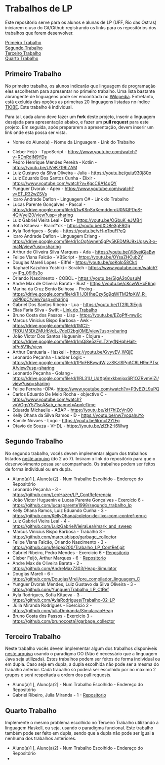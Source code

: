 # Trabalhos de LP

Este repositório serve para os alunos e alunas de LP (UFF, Rio das Ostras) iniciarem o uso do Git/Github registrando os links para os repositórios dos trabalhos que forem desenvolver.

[Primeiro Trabalho](#primeiro-trabalho)\
[Segundo Trabalho](#segundo-trabalho)\
[Terceiro Trabalho](#terceiro-trabalho)\
[Quarto Trabalho](#quarto-trabalho)

## Primeiro Trabalho

No primeiro trabalho, os alunos indicarão que linguagem de programação eles escolheram para apresentar no primeiro trabalho. Uma lista bastante abrangente de linguagens pode ser encontrada no [Wikipedia](https://en.wikipedia.org/wiki/List_of_programming_languages). Entretanto, está excluída das opções as primeiras 20 linguagens listadas no índice [TIOBE](https://www.tiobe.com/tiobe-index/). Este trabalho é individual.

Para tal, cada aluno deve fazer um **fork** deste projeto, inserir a linguagem desejada para apresentação abaixo, e fazer um **pull request** para este projeto. Em seguida, após prepararem a apresentação, devem inserir um link onde esta possa ser vista.

- Nome do Aluno(a) - Nome da Linguagem - Link do Trabalho
* Cleber Feijó - TypeScript -  https://www.youtube.com/watch?v=RDnRdIN9YDs
* Pedro Henrique Mendes Pereira - Kotlin - https://youtu.be/UVeK719hZAM
* Luiz Gustavo da Silva Oliveira - Julia - https://youtu.be/guiu930j80o
* Luiz Eduardo Dos Santos Cunha - Elixir - https://www.youtube.com/watch?v=KgcC6A14gQY
* Yunguer Dvorak - Apex - https://www.youtube.com/watch?v=ET_R32wZSVs
* Icaro Andrade Daflon - Linguagem C# - Link do Trabalho
* Lucas Parente Gonçalves - Pascal - https://drive.google.com/file/d/1wKSpSqXemddnroU0NQPDpS-4QiVyeI20/view?usp=sharing
* Luiz Gabriel Vieira Leal - Dart - https://youtu.be/OGbuK_eJMB4
* Sofia Kitaeva - Brainf*ck - https://youtu.be/lXD8e3gFRGg
* Ayla Rodrigues - Scala - https://youtu.be/vH-xTpuFPeQ
* Icaro Andrade Daflon - Linguagem Erlang - https://drive.google.com/file/d/1cOgNwneh5gPy5KEDM9J9xUgsw3-x-maN/view?usp=sharing
* Arthur de Oliveira Silva Marques - Ada - https://youtu.be/Vl8veiGjaBw
* Felipe Viana Falcão - VBScript - https://youtu.be/OYsaZHCub2Y
* Douglas Mareli Lopes - Eiffel - https://youtu.be/xoKqIp58Ck4
* Raphael Kazuhiro Yoshiki - Scratch - https://www.youtube.com/watch?v=IPq_09I6s3o
* Orlando Nascimento - COBOL - https://youtu.be/SIgA2o0usuM
* Andre Max de Oliveira Barata - Rust - https://youtu.be/cKcwWHcF6ng
* Marina da Cruz Bento Bulhosa - Prolog -https://drive.google.com/file/d/1HJOHheCzy5g9qWlTM2fpXW_R-vsPl6pC/view?usp=sharing
* Gabriel Dos Santos Ribeiro - Lua - https://youtu.be/1T2RL3lEgik
* Elias Faria Silva - Swift - [Link do Trabalho](https://youtu.be/wrAeoi4-8eM)
* Bruno Costa dos Passos - Lisp - https://youtu.be/EZgPff-mw6c
* Marcus Vinicius Bispo Barbosa - Awk - https://drive.google.com/file/d/1MC2-FROUM3DtZMUfbVdLJ7deD2bgi0ME/view?usp=sharing
* João Victor Dos Santos Huguenin - Clojure - https://drive.google.com/file/d/1mQi8e5zFnLTzhyfNHqhHajt-bPq5V1Iv/view
* Arthur Cantuaria - Haskell - https://youtu.be/GvyvEV_WQjE
* Leonardo Peçanha - Ladder Logic - https://drive.google.com/file/d/1PlnFBBywdWjzzSKzISPgAC6LH9mPTsrA/view?usp=sharing
* Leonardo Peçanha - Golang - https://drive.google.com/file/d/1lRL31U_UdXp6nxkbmjoxSR1OZRvmViZi/view?usp=sharing
* Felipe Ferreira -OPA- https://www.youtube.com/watch?v=P3yEZtL9uPQ
* Carlos Eduardo De Melo Rocha - objective C - https://www.youtube.com/watch?v=VGgsY571scA&ab_channel=AppleTime
* Eduarda Michaelle - ABAP - https://youtu.be/kH7hiZcVnQ0
* Kelly Ohana da Silva Ramos - D - https://youtu.be/nw7yoqahuYo
* Kamile Novaes - Logo - https://youtu.be/ilrmct2YtFg
* Otavio de Souza - VHDL - https://youtu.be/zlZh2-I6Wwg

## Segundo Trabalho

No segundo trabalho, vocês devem implementar algum dos trabalhos listados [neste arquivo](http://www2.ic.uff.br/~bazilio/cursos/lp/material/Trabalhos.pdf) (do 2 ao 7). Insiram o link do repositório para que o desenvolvimento possa ser acompanhado. Os trabalhos podem ser feitos de forma individual ou em dupla.

- Aluno(a)1 [, Aluno(a)2] - Num Trabalho Escolhido - Endereço do Repositório
- Leonardo Peçanha - 3 - https://github.com/LeoHazer/LP_ContReferencia
- João Victor Huguenin e Lucas Parente Gonçalves - Exercício 6 - https://github.com/lucasparente1998/segundo_trabalho_lp
- Kelly Ohana Ramos, Luiz Eduando Cunha - 3 - https://github.com/KellyOhana/coletor-de-lixo-com-contref-em-c
- Luiz Gabriel Vieira Leal - 4 - https://github.com/LuizGabrielVieiraLeal/mark_and_sweep
- Marcus Vinicius Bispo Barbosa - Trabalho 3 - https://github.com/marcusbispo/garbage_collector
- Felipe Viana Falcão, Orlando Nascimento - 3 - https://github.com/felipex200/Trabalho_LP_ContRef.git
- Gabriel Ribeiro, Pedro Mendes - Exercicio 6 - [Repositorio](https://github.com/Tetr4k/pre-processador)
- Cleber Feijó, Arthur Marques - 6 - [Repositorio](https://github.com/CleberFeijo/Trabalho2_LP)
- Andre Max de Oliveira Barata - 2 - https://github.com/AndreMax7303/Heap-Simulator
- Douglas Mareli - 6 - https://github.com/DouglasMreli/pre_compilador_linguagem_C
- Yunguer Dvorak Mendes, Luiz Gustavo da Silva Oliveira - 3 - https://github.com/Yunguer/Trabalho_LP_CtRef
- Ayla Rodrigues, Sofia Kitaeva - 3 - https://github.com/AylaRodrigues/Trabalho-02-LP
- Júlia Miranda Rodrigues - Exercício 2 - https://github.com/juliaDmiranda/SimulacaoHeap
- Bruno Costa dos Passos - Exercicio 3 - https://github.com/brunocosta1/garbage_collector

## Terceiro Trabalho

Neste trabalho vocês devem implementar algum dos trabalhos disponíveis [neste arquivo](http://www2.ic.uff.br/~bazilio/cursos/lp/material/ListaExerciciosProgOO.pdf) usando o paradigma OO (Não é necessário que a linguagem Java seja utilizada). Estes trabalhos podem ser feitos de forma individual ou em dupla. Caso seja em dupla, a dupla escolhida não pode ser a mesma do trabalho anterior. Cada trabalho só poderá ser escolhido por no máximo 2 grupos e será respeitada a ordem dos pull requests.

- Aluno(a)1 [, Aluno(a)2] - Num Trabalho Escolhido - Endereço do Repositório
- Gabriel Ribeiro, Julia Miranda - 1 - [Repositorio]()

## Quarto Trabalho

Implemente o mesmo problema escolhido no Terceiro Trabalho utilizando a linguagem Haskell, ou seja, usando o paradigma funcional. Este trabalho também pode ser feito em dupla, sendo que a dupla não pode ser igual a nenhuma dos trabalhos anteriores.

- Aluno(a)1 [, Aluno(a)2] - Num Trabalho Escolhido - Endereço do Repositório
-
